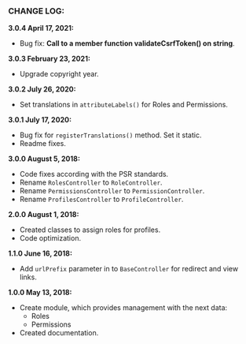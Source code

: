 ### CHANGE LOG:

**3.0.4 April 17, 2021:**
- Bug fix: **Call to a member function validateCsrfToken() on string**.

**3.0.3 February 23, 2021:**
- Upgrade copyright year.

**3.0.2 July 26, 2020:**
- Set translations in `attributeLabels()` for Roles and Permissions.

**3.0.1 July 17, 2020:**
- Bug fix for `registerTranslations()` method. Set it static.
- Readme fixes.

**3.0.0 August 5, 2018:**
- Code fixes according with the PSR standards.
- Rename ```RolesController``` to ```RoleController```.
- Rename ```PermissionsController``` to ```PermissionController```.
- Rename ```ProfilesController``` to ```ProfileController```.

**2.0.0 August 1, 2018:**
- Created classes to assign roles for profiles.
- Code optimization.

**1.1.0 June 16, 2018:**
- Add ```urlPrefix``` parameter in to ```BaseController``` for redirect and view links.

**1.0.0 May 13, 2018:**
- Create module, which provides management with the next data:
    - Roles
    - Permissions
- Created documentation.
